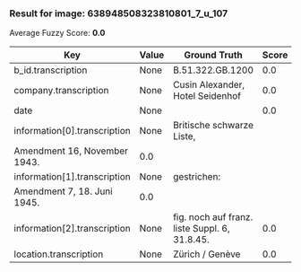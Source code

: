 ### Result for image: 638948508323810801_7_u_107
Average Fuzzy Score: **0.0**
<small>

| Key | Value | Ground Truth | Score |
| --- | --- | --- | --- |
| b_id.transcription | None | B.51.322.GB.1200 | 0.0 |
| company.transcription | None | Cusin Alexander, Hotel Seidenhof | 0.0 |
| date | None |  | 0.0 |
| information[0].transcription | None | Britische schwarze Liste,
Amendment 16, November 1943. | 0.0 |
| information[1].transcription | None | gestrichen:
Amendment 7, 18. Juni 1945. | 0.0 |
| information[2].transcription | None | fig. noch auf franz. liste Suppl. 6, 31.8.45. | 0.0 |
| location.transcription | None | Zürich / Genève | 0.0 |

</small>
